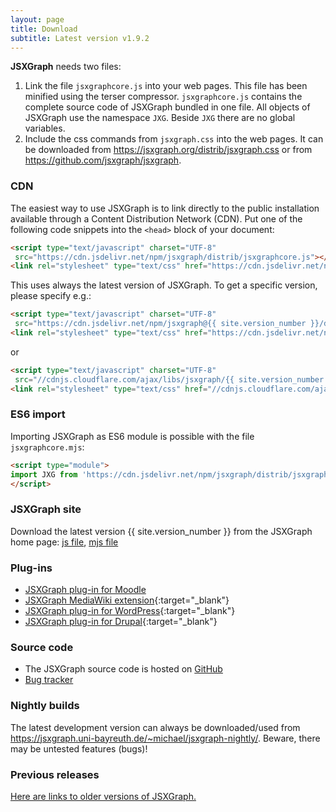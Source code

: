```yaml
---
layout: page
title: Download
subtitle: Latest version v1.9.2
---
```


**JSXGraph** needs two files:

1. Link the file `jsxgraphcore.js` into your web pages. This file has been minified using the terser compressor. `jsxgraphcore.js` contains the complete source code of JSXGraph bundled in one file. All objects of JSXGraph use the namespace `JXG`. Beside `JXG` there are no global variables.
2. Include the css commands from `jsxgraph.css` into the web pages. It can be downloaded from <https://jsxgraph.org/distrib/jsxgraph.css> or from <https://github.com/jsxgraph/jsxgraph>.

### CDN

The easiest way to use JSXGraph is to link directly to the public installation available through a Content Distribution Network (CDN).
Put one of the following code snippets into the `<head>` block of your document:

```html
<script type="text/javascript" charset="UTF-8"
 src="https://cdn.jsdelivr.net/npm/jsxgraph/distrib/jsxgraphcore.js"></script>
<link rel="stylesheet" type="text/css" href="https://cdn.jsdelivr.net/npm/jsxgraph/distrib/jsxgraph.css" />
```

This uses always the latest version of JSXGraph.
To get a specific version, please specify e.g.:

```html
<script type="text/javascript" charset="UTF-8"
 src="https://cdn.jsdelivr.net/npm/jsxgraph@{{ site.version_number }}/distrib/jsxgraphcore.js"></script>
<link rel="stylesheet" type="text/css" href="https://cdn.jsdelivr.net/npm/jsxgraph@{{ site.version_number }}/distrib/jsxgraph.css" />
```

or

```html
<script type="text/javascript" charset="UTF-8"
 src="//cdnjs.cloudflare.com/ajax/libs/jsxgraph/{{ site.version_number }}/jsxgraphcore.js"></script>
<link rel="stylesheet" type="text/css" href="//cdnjs.cloudflare.com/ajax/libs/jsxgraph/{{ site.version_number }}/jsxgraph.css" />
```

### ES6 import

Importing JSXGraph as ES6 module is possible with the file `jsxgraphcore.mjs`:

```html
<script type="module">
import JXG from 'https://cdn.jsdelivr.net/npm/jsxgraph/distrib/jsxgraphcore.mjs';
</script>
```


### JSXGraph site
Download the latest version {{ site.version_number }} from the JSXGraph home page: [js file](https://jsxgraph.org/distrib/jsxgraphcore.js),
[mjs file](https://jsxgraph.org/distrib/jsxgraphcore.mjs)


### Plug-ins

- [JSXGraph plug-in for Moodle](https://github.com/jsxgraph/moodle-jsxgraph-plugin)
- [JSXGraph MediaWiki extension](https://github.com/jsxgraph/jsxgraph){:target="_blank"}
- [JSXGraph plug-in for WordPress](https://wordpress.org/extend/plugins/jsxgraph){:target="_blank"}
- [JSXGraph plug-in for Drupal](https://drupal.org/project/jsxgraph){:target="_blank"}

### Source code

* The JSXGraph source code is hosted on [GitHub](https://github.com/jsxgraph/jsxgraph)
* [Bug tracker](https://github.com/jsxgraph/jsxgraph/issues)

### Nightly builds

The latest development version can always be downloaded/used from <https://jsxgraph.uni-bayreuth.de/~michael/jsxgraph-nightly/>.
Beware, there may be untested features (bugs)!

### Previous releases

[Here are links to older versions of JSXGraph.](https://jsxgraph.org/wp/previousreleases/)
